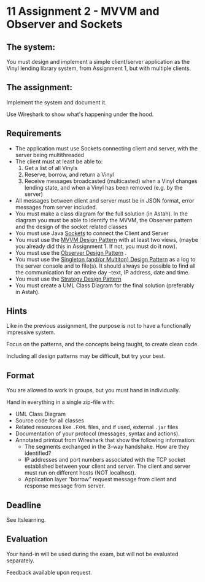 # 11 Assignment 2 - MVVM and Observer and Sockets

## The system:
You must design and implement a simple client/server application as the Vinyl lending library system, from Assignment 1, but with multiple clients.  

## The assignment: 
Implement the system and document it.

Use Wireshark to show what's happening under the hood.

## Requirements
 - The application must use Sockets connecting client and server, with the server being multithreaded 
 - The client must at least be able to:
   1. Get a list of all Vinyls
   2.	Reserve, borrow, and return a Vinyl
   3.	Receive messages broadcasted (multicasted) when a Vinyl changes lending state, and when a Vinyl has been removed (e.g. by the server)
 - All messages between client and server must be in JSON format, error messages from server included.
 - You must make a class diagram for the full solution (in Astah). In the diagram you must be able to identify the MVVM, the Observer pattern and the design of the socket related classes 
- You must use Java [Sockets](https://viaucdk-my.sharepoint.com/:p:/g/personal/mivi_viauc_dk/Ee3l0wPlAm5OmFJZwH65SBgBnjs-xIeNIXSELiK-TK52hA?e=c1aTSM) to connect the Client and Server
- You must use the [MVVM Design Pattern](https://viaucdk-my.sharepoint.com/:p:/g/personal/mivi_viauc_dk/ERq-HZanan1Il1qIAgibr28Bvv_fs64vBv-Q48cMdCEstA?rtime=EY6Qnpo23Eg) with at least two views, (maybe you already did this in Assignment 1. If not, you must do it now).
 - You must use the [Observer Design Pattern](https://viaucdk-my.sharepoint.com/:p:/g/personal/mivi_viauc_dk/EW35KX6HbzpOj9uJJOxxF00BQxuuh_EeSaFIzDn5nzYDNw?e=kHo1Xg) . 
- You must use the [Singleton (and/or Multiton) Design Pattern](https://viaucdk-my.sharepoint.com/:p:/g/personal/mivi_viauc_dk/EZHvva3YUOZMkN9iu-nGoNEBzYBtuVDubc87C9s4Tk5u5A?e=xiTOW8) as a log to the server console and to file(s). It should always be possible to find all the communication for an entire day –text, IP address, date and time.
- You must use the [Strategy Design Pattern](https://viaucdk-my.sharepoint.com/:p:/g/personal/mivi_viauc_dk/EZHvva3YUOZMkN9iu-nGoNEBzYBtuVDubc87C9s4Tk5u5A?e=xiTOW8)
- You must create a UML Class Diagram for the final solution (preferably in Astah).

## Hints
Like in the previous assignment, the purpose is not to have a functionally impressive system.

Focus on the patterns, and the concepts being taught, to create clean code.

Including all design patterns may be difficult, but try your best.

## Format
You are allowed to work in groups, but you must hand in individually. 

Hand in everything in a single zip-file with:

 - UML Class Diagram 
 - Source code for all classes
 - Related resources like `.FXML` files, and if used, external `.jar` files
 - Documentation of your protocol (messages, syntax and actions).
 - Annotated printout from Wireshark that show the following information:
   - The segments exchanged in the 3-way handshake. How are they identified?
   - IP addresses and port numbers associated with the TCP socket established between your client and server. The client and server must run on different hosts (NOT localhost).
   - Application layer “borrow” request message from client and response message from server.



## Deadline
See Itslearning.

## Evaluation
Your hand-in will be used during the exam, but will not be evaluated separately.

Feedback available upon request.
